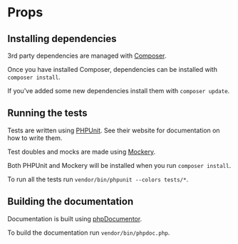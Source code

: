 Props
=====

Installing dependencies
-----------------------

3rd party dependencies are managed with [Composer](https://getcomposer.org).

Once you have installed Composer, dependencies can be installed with `composer install`.

If you've added some new dependencies install them with `composer update`.

Running the tests
-----------------

Tests are written using [PHPUnit](http://phpunit.de). See their website for documentation on how to write them.

Test doubles and mocks are made using [Mockery](https://github.com/padraic/mockery).

Both PHPUnit and Mockery will be installed when you run `composer install`.

To run all the tests run `vendor/bin/phpunit --colors tests/*`.

Building the documentation
--------------------------

Documentation is built using [phpDocumentor](http://phpdoc.org).

To build the documentation run `vendor/bin/phpdoc.php`.
